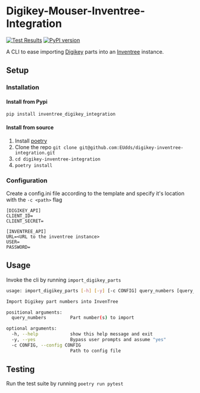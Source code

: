 # Digikey-Mouser-Inventree-Integration
[![Test Results](https://github.com/EUdds/digikey-inventree-integration/actions/workflows/python-test.yaml/badge.svg?branch=main)](https://github.com/EUdds/digikey-inventree-integration/actions/workflows/python-test.yaml)
[![PyPI version](https://badge.fury.io/py/inventree_digikey_integration.svg)](https://badge.fury.io/py/inventree_digikey_integration)


A CLI to ease importing [Digikey](https://www.digikey.com/) parts into an [Inventree](https://github.com/inventree/InvenTree) instance.

## Setup

### Installation

#### Install from Pypi

`pip install inventree_digikey_integration`

#### Install from source

1. Install [poetry](https://python-poetry.org/docs/#installation)
2. Clone the repo `git clone git@github.com:EUdds/digikey-inventree-integration.git`
3. `cd digikey-inventree-integration`
4. `poetry install`

### Configuration

Create a config.ini file according to the template and specify it's location with the `-c <path>` flag

```
[DIGIKEY_API]
CLIENT_ID=
CLIENT_SECRET=

[INVENTREE_API]
URL=<URL to the inventree instance>
USER=
PASSWORD=
```


## Usage

Invoke the cli by running `import_digikey_parts`

```bash
usage: import_digikey_parts [-h] [-y] [-c CONFIG] query_numbers [query_numbers ...]

Import Digikey part numbers into InvenTree

positional arguments:
  query_numbers         Part number(s) to import

optional arguments:
  -h, --help            show this help message and exit
  -y, --yes             Bypass user prompts and assume "yes"
  -c CONFIG, --config CONFIG
                        Path to config file
```

## Testing

Run the test suite by running `poetry run pytest`
